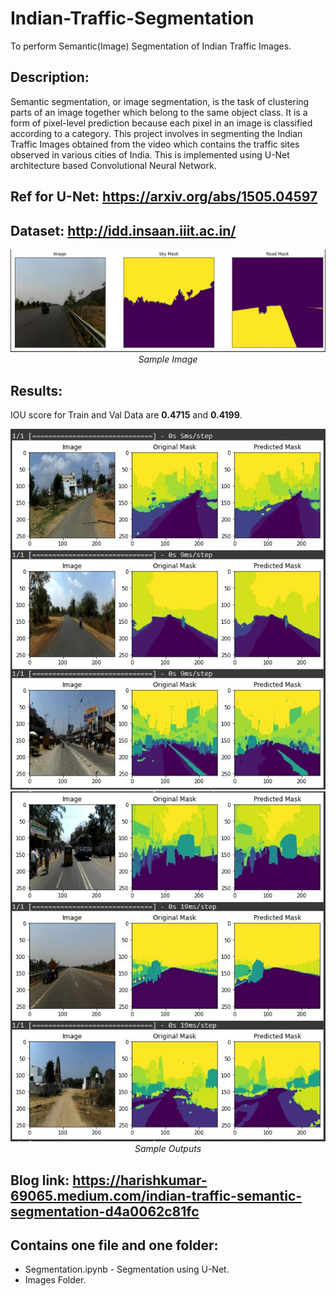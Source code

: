 # Indian-Traffic-Segmentation
To perform Semantic(Image) Segmentation of Indian Traffic Images.

## Description:
Semantic segmentation, or image segmentation, is the task of clustering parts of an image together which belong to the same object class. It is a form of pixel-level prediction because each pixel in an image is classified according to a category. This project involves in segmenting the Indian Traffic Images obtained from the video which contains the traffic sites observed in various cities of India. This is implemented using U-Net architecture based Convolutional  Neural Network.

## Ref for U-Net: https://arxiv.org/abs/1505.04597

## Dataset: http://idd.insaan.iiit.ac.in/

<p align="center">
  <img src="Images/Picture1.JPG">
  <em>Sample Image</em>
</p>

## Results:
IOU score for Train and Val Data are **0.4715** and **0.4199**.
<p align="center">
  <img src="Images/Picture2.JPG">
  <img src="Images/Picture3.JPG">
  <br>
  <em>Sample Outputs</em>
</p>

## Blog link: https://harishkumar-69065.medium.com/indian-traffic-semantic-segmentation-d4a0062c81fc

## Contains one file and one folder:
* Segmentation.ipynb - Segmentation using U-Net.
* Images Folder.
